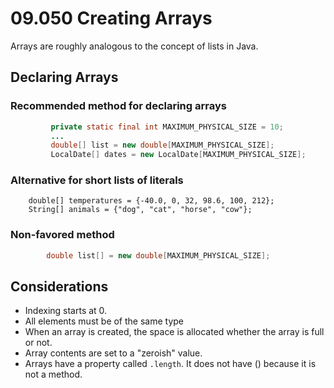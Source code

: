 # 09.050 Creating Arrays

Arrays are roughly analogous to the concept of lists in Java.

## Declaring Arrays

### Recommended method for declaring arrays

```Java
         private static final int MAXIMUM_PHYSICAL_SIZE = 10;
         ...
         double[] list = new double[MAXIMUM_PHYSICAL_SIZE];
         LocalDate[] dates = new LocalDate[MAXIMUM_PHYSICAL_SIZE];

```

### Alternative for short lists of literals

        double[] temperatures = {-40.0, 0, 32, 98.6, 100, 212};
        String[] animals = {"dog", "cat", "horse", "cow"}; 

### Non-favored method

```java
        double list[] = new double[MAXIMUM_PHYSICAL_SIZE];
```

## Considerations

* Indexing starts at 0.
* All elements must be of the same type
* When an array is created, the space is allocated whether the array is full or not.
* Array contents are set to a "zeroish" value.
* Arrays have a property called `.length`.  It does not have () because it is not a method.
